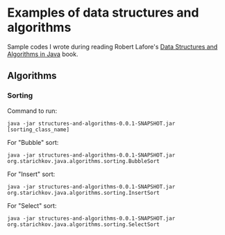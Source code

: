 # Examples of data structures and algorithms
Sample codes I wrote during reading Robert Lafore's [Data Structures and Algorithms in Java](https://www.amazon.com/Data-Structures-Algorithms-Java-2nd/dp/0672324539/) book.

## Algorithms

### Sorting

Command to run:

```
java -jar structures-and-algorithms-0.0.1-SNAPSHOT.jar [sorting_class_name]
```

For "Bubble" sort:

```
java -jar structures-and-algorithms-0.0.1-SNAPSHOT.jar org.starichkov.java.algorithms.sorting.BubbleSort
```

For "Insert" sort:

```
java -jar structures-and-algorithms-0.0.1-SNAPSHOT.jar org.starichkov.java.algorithms.sorting.InsertSort
```

For "Select" sort:

```
java -jar structures-and-algorithms-0.0.1-SNAPSHOT.jar org.starichkov.java.algorithms.sorting.SelectSort
```
